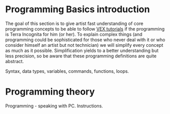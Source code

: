 # Programming Basics introduction
The goal of this section is to give artist fast understanding of core programming concepts to be able to follow [VEX tutorials](VEX-Quick-start) if the programming is Terra Incognita for him (or her). To explain complex things (and programming could be sophisticated for those who never deal with it or who consider himself an artist but not technician) we will simplify every concept as much as it possible. Simplification yields to a better understanding but less precision, so be aware that these programming definitions are quite abstract.

Syntax, data types, variables, commands, functions, loops.  

# Programming theory
Programming - speaking with PC. Instructions.
